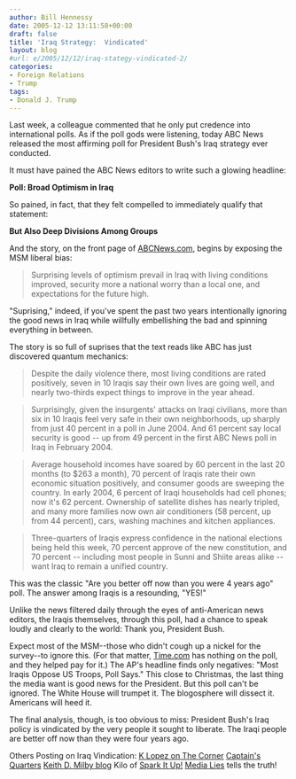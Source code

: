 ```yaml
---
author: Bill Hennessy
date: 2005-12-12 13:11:58+00:00
draft: false
title: 'Iraq Strategy:  Vindicated'
layout: blog
#url: e/2005/12/12/iraq-stategy-vindicated-2/
categories:
- Foreign Relations
- Trump
tags:
- Donald J. Trump
---
```


Last week, a colleague commented that he only put credence into international polls. As if the poll gods were listening, today ABC News released the most affirming poll for President Bush's Iraq strategy ever conducted.




It must have pained the ABC News editors to write such a glowing headline:




**Poll: Broad Optimism in Iraq**




So pained, in fact, that they felt compelled to immediately qualify that statement:




**But Also Deep Divisions Among Groups**




And the story, on the front page of [ABCNews.com](https://abcnews.go.com/International/PollVault/story?id=1389228), begins by exposing the MSM liberal bias:




> 

> 
> Surprising levels of optimism prevail in Iraq with living conditions improved, security more a national worry than a local one, and expectations for the future high.
> 
> 




"Suprising," indeed, if you've spent the past two years intentionally ignoring the good news in Iraq while willfully embellishing the bad and spinning everything in between.




The story is so full of suprises that the text reads like ABC has just discovered quantum mechanics:




> 

> 
> Despite the daily violence there, most living conditions are rated positively, seven in 10 Iraqis say their own lives are going well, and nearly two-thirds expect things to improve in the year ahead. 
> 
> 

> 
> Surprisingly, given the insurgents' attacks on Iraqi civilians, more than six in 10 Iraqis feel very safe in their own neighborhoods, up sharply from just 40 percent in a poll in June 2004. And 61 percent say local security is good -- up from 49 percent in the first ABC News poll in Iraq in February 2004. 
> 
> 

> 
> Average household incomes have soared by 60 percent in the last 20 months (to $263 a month), 70 percent of Iraqis rate their own economic situation positively, and consumer goods are sweeping the country. In early 2004, 6 percent of Iraqi households had cell phones; now it's 62 percent. Ownership of satellite dishes has nearly tripled, and many more families now own air conditioners (58 percent, up from 44 percent), cars, washing machines and kitchen appliances. 
> 
> 

> 
> Three-quarters of Iraqis express confidence in the national elections being held this week, 70 percent approve of the new constitution, and 70 percent -- including most people in Sunni and Shiite areas alike -- want Iraq to remain a unified country. 
> 
> 




This was the classic "Are you better off now than you were 4 years ago" poll. The answer among Iraqis is a resounding, "YES!"




Unlike the news filtered daily through the eyes of anti-American news editors, the Iraqis themselves, through this poll, had a chance to speak loudly and clearly to the world: Thank you, President Bush.




Expect most of the MSM--those who didn't cough up a nickel for the survey--to ignore this. (For that matter, [Time.com](https://www.time.com/time/) has nothing on the poll, and they helped pay for it.)  The AP's headline finds only negatives:  "Most Iraqis Oppose US Troops, Poll Says." This close to Christmas, the last thing the media want is good news for the President. But this poll can't be ignored. The White House will trumpet it. The blogosphere will dissect it. Americans will heed it.




The final analysis, though, is too obvious to miss: President Bush's Iraq policy is vindicated by the very people it sought to liberate. The Iraqi people are better off now than they were four years ago.






Others Posting on Iraq Vindication:
[K Lopez on The Corner](https://corner.nationalreview.com/05_12_11_corner-archive.asp#084419)
[Captain's Quarters](https://www.captainsquartersblog.com/mt/archives/005932.php)
[Keith D. Milby blog](https://blog.keithdmilby.com/2005/12/13/IraqisMorePositiveThanLeftAndMedia.aspx)
Kilo of [Spark It Up!](https://kilosparksitup.blogspot.com/2005/12/news-new-poll-shows-most-iraqis-living.html)
[Media Lies](https://www.antimedia.us/posts/1134444922.shtml) tells the truth!
